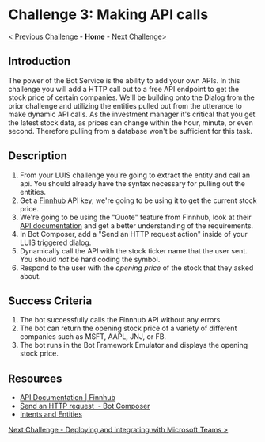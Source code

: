 # Challenge 3: Making API calls
[< Previous Challenge](./Challenge2-LUIS.md) - **[Home](../README.md)** - [Next Challenge>](./Challenge4-Deployment.md)
## Introduction

The power of the Bot Service is the ability to add your own APIs. In this challenge you will add a HTTP call out to a free API endpoint to get the stock price of certain companies. We'll be building onto the Dialog from the prior challenge and utilizing the entities pulled out from the utterance to make dynamic API calls. As the investment manager it's critical that you get the latest stock data, as prices can change within the hour, minute, or even second. Therefore pulling from a database won't be sufficient for this task.



## Description

1. From your LUIS challenge you're going to extract the entity and call an api. You should already have the syntax necessary for pulling out the entities.
2. Get a [Finnhub](https//finnhub.io/dashboard) API key, we're going to be using it to get the current stock price.
3. We're going to be using the "Quote" feature from Finnhub, look at their [API documentation](https://finnhub.io/docs/api#quote) and get a better understanding of the requirements.
4. In Bot Composer, add a "Send an HTTP request action" inside of your LUIS triggered dialog. 
5. Dynamically call the API with the stock ticker name that the user sent. You should *not* be hard coding the symbol.
7. Respond to the user with the *opening price* of the stock that they asked about.

## Success Criteria
1. The bot successfully calls the Finnhub API without any errors
2. The bot can return the opening stock price of a variety of different companies such as MSFT, AAPL, JNJ, or FB. 
2. The bot runs in the Bot Framework Emulator and displays the opening stock price.


## Resources
- [API Documentation | Finnhub](https://finnhub.io/docs/api)
- [Send an HTTP request  - Bot Composer](https://docs.microsoft.com/en-us/composer/how-to-send-http-request)
- [Intents and Entities](https://docs.microsoft.com/en-us/composer/how-to-define-intent-entity)


[Next Challenge - Deploying and integrating with Microsoft Teams >](./Challenge4-Deployment.md)
